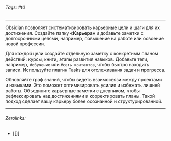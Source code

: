###### Tags:  #t0
___
Obsidian позволяет систематизировать карьерные цели и шаги для их достижения. Создайте папку **«Карьера»** и добавьте заметки с долгосрочными целями, например, повышение на работе или освоение новой профессии.

Для каждой цели создайте отдельную заметку с конкретным планом действий: курсы, книги, этапы развития навыков. Добавьте теги, например, `#обучение` или `#сеть_контактов`, чтобы быстро находить записи. Используйте плагин Tasks для отслеживания задач и прогресса.

Обновляйте граф знаний, чтобы видеть взаимосвязи между проектами и навыками. Это поможет оптимизировать усилия и избежать лишней работы. Объедините карьерные заметки с дневником, чтобы рефлексировать над достижениями и корректировать планы. Такой подход сделает вашу карьеру более осознанной и структурированной.
___
###### Zerolinks: 
- [[]]